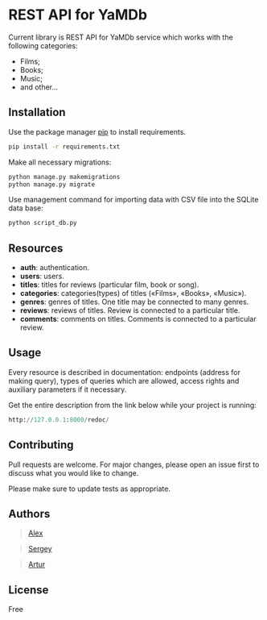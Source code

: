 # REST API for YaMDb

Current library is REST API for YaMDb service which works with the following categories:

- Films;
- Books;
- Music;
- and other...

## Installation

Use the package manager [pip](https://pip.pypa.io/en/stable/) to install requirements.

```bash
pip install -r requirements.txt
```
Make all necessary migrations:
```bash
python manage.py makemigrations
python manage.py migrate
```

Use management command for importing data with CSV file into the SQLite data base:
```bash
python script_db.py
```

## Resources

- **auth**: authentication.
- **users**: users.
- **titles**: titles for reviews (particular film, book or song).
- **categories**: categories(types) of titles («Films», «Books», «Music»).
- **genres**: genres of titles. One title may be connected to many genres.
- **reviews**: reviews of titles. Review is connected to a particular title.
- **comments**: comments on titles. Comments is connected to a particular review.

## Usage

Every resource is described in documentation: endpoints (address for making query), types of queries which are allowed, access rights and auxiliary parameters if it necessary.

Get the entire description from the link below while your project is running:

```python
http://127.0.0.1:8000/redoc/
```

## Contributing
Pull requests are welcome. For major changes, please open an issue first to discuss what you would like to change.

Please make sure to update tests as appropriate.

## Authors
> [Alex](https://github.com/learies)

>[Sergey](https://github.com/SergoSolo)

> [Artur](https://github.com/Archy-A)

## License
Free
